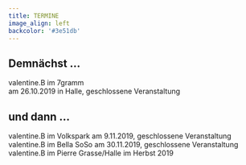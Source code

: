 ```yaml
---
title: TERMINE
image_align: left
backcolor: '#3e51db'
---
```


## **Demnächst …**

valentine.B im 7gramm<br>am 26.10.2019 in Halle, geschlossene Veranstaltung

## **und dann …**

valentine.B im Volkspark am 9.11.2019, geschlossene Veranstaltung<br>
valentine.B im Bella SoSo am 30.11.2019, geschlossene Veranstaltung<br>
valentine.B im Pierre Grasse/Halle im Herbst 2019
